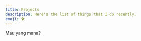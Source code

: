 ```yaml
---
title: Projects
description: Here's the list of things that I do recently.
emoji: 🛠
---
```


Mau yang mana?
